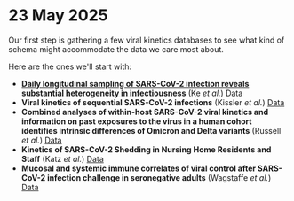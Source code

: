 # 23 May 2025
Our first step is gathering a few viral kinetics databases to see what kind of schema might accommodate the data we care most about. 

Here are the ones we'll start with: 

- [**Daily longitudinal sampling of SARS-CoV-2 infection reveals substantial heterogeneity in infectiousness**](https://www.nature.com/articles/s41564-022-01105-z) (Ke *et al.*) [Data](https://static-content.springer.com/esm/art%3A10.1038%2Fs41564-022-01105-z/MediaObjects/41564_2022_1105_MOESM4_ESM.xlsx)
- **Viral kinetics of sequential SARS-CoV-2 infections** (Kissler *et al.*) [Data](https://github.com/skissler/Ct_SequentialInfections/blob/main/data/ct_dat_refined.csv)
- **Combined analyses of within-host SARS-CoV-2 viral kinetics and information on past exposures to the virus in a human cohort identifies intrinsic differences of Omicron and Delta variants** (Russell *et al.*) [Data](https://github.com/thimotei/legacy_ct_modelling/tree/main/data_inference)
- **Kinetics of SARS-CoV-2 Shedding in Nursing Home Residents and Staff** (Katz *et al.*) [Data](https://data.cms.gov/covid-19/covid-19-nursing-home-data)
- **Mucosal and systemic immune correlates of viral control after SARS-CoV-2 infection challenge in seronegative adults** (Wagstaffe *et al.*) [Data](https://www.science.org/doi/suppl/10.1126/sciimmunol.adj9285/suppl_file/sciimmunol.adj9285_data_file_s1.zip)